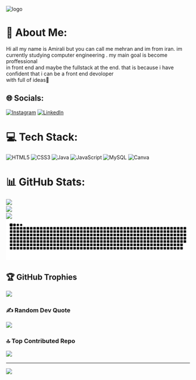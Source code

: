
![logo](https://github.com/mehranditor/mehranditor/blob/main/MEHRANDITOR%20(1).png)
   
# 💫 About Me:  
Hi all my name is Amirali but you can call me mehran and im from iran. im currently studying computer engineering . my main goal is become proffessional<br>in front end and maybe the fullstack at the end. that is because i have confident that i can be a front end devoloper<br>with full of ideas🎉  

              
## 🌐 Socials:  
[![Instagram](https://img.shields.io/badge/Instagram-%23E4405F.svg?logo=Instagram&logoColor=white)](https://instagram.com/mehranvi20) [![LinkedIn](https://img.shields.io/badge/LinkedIn-%230077B5.svg?logo=linkedin&logoColor=white)](https://linkedin.com/in/amirali-daneshvar-20560a217)   
 
# 💻 Tech Stack:  
![HTML5](https://img.shields.io/badge/html5-%23E34F26.svg?style=for-the-badge&logo=html5&logoColor=white) ![CSS3](https://img.shields.io/badge/css3-%231572B6.svg?style=for-the-badge&logo=css3&logoColor=white) ![Java](https://img.shields.io/badge/java-%23ED8B00.svg?style=for-the-badge&logo=openjdk&logoColor=white) ![JavaScript](https://img.shields.io/badge/javascript-%23323330.svg?style=for-the-badge&logo=javascript&logoColor=%23F7DF1E) ![MySQL](https://img.shields.io/badge/mysql-4479A1.svg?style=for-the-badge&logo=mysql&logoColor=white) ![Canva](https://img.shields.io/badge/Canva-%2300C4CC.svg?style=for-the-badge&logo=Canva&logoColor=white)
# 📊 GitHub Stats: 
![](https://github-readme-stats.vercel.app/api?username=mehranditor&theme=prussian&hide_border=false&include_all_commits=true&count_private=false)<br/>
![](https://github-readme-streak-stats.herokuapp.com/?user=mehranditor&theme=prussian&hide_border=false)<br/>
![](https://github-readme-stats.vercel.app/api/top-langs/?username=mehranditor&theme=prussian&hide_border=false&include_all_commits=true&count_private=false&layout=compact)
![snake gif](https://github.com/mehranditor/mehranditor/blob/output/github-snake-dark.svg)
## 🏆 GitHub Trophies 
![](https://github-profile-trophy.vercel.app/?username=mehranditor&theme=radical&no-frame=true&no-bg=true&margin-w=4)
 
### ✍️ Random Dev Quote 
![](https://quotes-github-readme.vercel.app/api?type=horizontal&theme=radical)

### 🔝 Top Contributed Repo
![](https://github-contributor-stats.vercel.app/api?username=mehranditor&limit=5&theme=dark&combine_all_yearly_contributions=true)

---
[![](https://visitcount.itsvg.in/api?id=mehranditor&icon=0&color=0)](https://visitcount.itsvg.in)

<!-- Proudly created with GPRM ( https://gprm.itsvg.in ) -->

